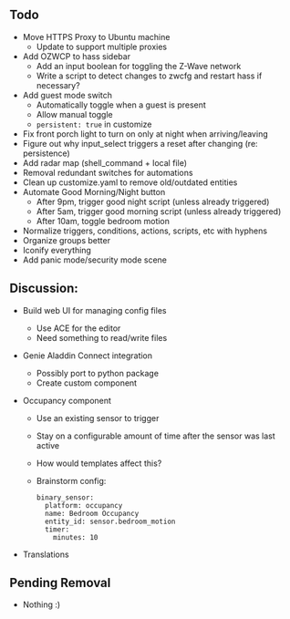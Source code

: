 ## Todo

* Move HTTPS Proxy to Ubuntu machine
  * Update to support multiple proxies
* Add OZWCP to hass sidebar
  * Add an input boolean for toggling the Z-Wave network
  * Write a script to detect changes to zwcfg and restart hass if necessary?
* Add guest mode switch
  * Automatically toggle when a guest is present
  * Allow manual toggle
  * `persistent: true` in customize
* Fix front porch light to turn on only at night when arriving/leaving
* Figure out why input_select triggers a reset after changing (re: persistence)
* Add radar map (shell_command + local file)
* Removal redundant switches for automations
* Clean up customize.yaml to remove old/outdated entities
* Automate Good Morning/Night button
  * After 9pm, trigger good night script (unless already triggered)
  * After 5am, trigger good morning script (unless already triggered)
  * After 10am, toggle bedroom motion
* Normalize triggers, conditions, actions, scripts, etc with hyphens
* Organize groups better
* Iconify everything
* Add panic mode/security mode scene

## Discussion:

* Build web UI for managing config files
  * Use ACE for the editor
  * Need something to read/write files

* Genie Aladdin Connect integration
  * Possibly port to python package
  * Create custom component

* Occupancy component
  * Use an existing sensor to trigger
  * Stay on a configurable amount of time after the sensor was last active
  * How would templates affect this?
  * Brainstorm config:

    ```
    binary_sensor:
      platform: occupancy
      name: Bedroom Occupancy
      entity_id: sensor.bedroom_motion
      timer:
        minutes: 10
    ```

* Translations

## Pending Removal

* Nothing :)